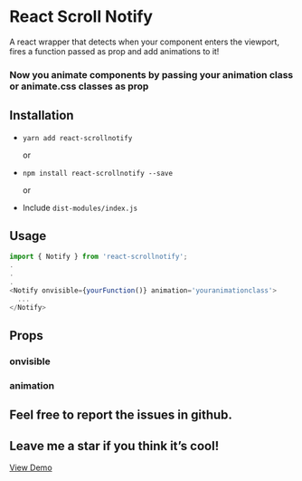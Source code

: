 # React Scroll Notify

A react wrapper that detects when your component enters the viewport, fires a function passed as prop and add animations to it!

### Now you animate components by passing your animation class or animate.css classes as prop

## Installation

* `yarn add react-scrollnotify`

  or

* `npm install react-scrollnotify --save`

  or

* Include `dist-modules/index.js`

## Usage

```js
import { Notify } from 'react-scrollnotify';
.
.
.
<Notify onvisible={yourFunction()} animation='youranimationclass'>
  ...
</Notify>
```

## Props

 ### onvisible
 ### animation

## Feel free to report the issues in github.
## Leave me a star if you think it’s cool!

[View Demo](https://kanitsharma.github.io/react-scrollnotify/)
